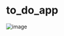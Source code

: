 # to_do_app

![image](https://user-images.githubusercontent.com/86878581/199156020-6312833c-8166-4217-8102-db2d4a2543b8.png)


